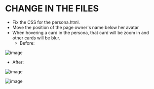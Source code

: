 # CHANGE IN THE FILES
- Fix the CSS for the persona.html.
- Move the position of the page owner's name below her avatar
- When hovering a card in the persona, that card will be zoom in and other cards will be blur.
  - Before:
    
![image](https://github.com/user-attachments/assets/9876409c-16ab-4de3-889f-e5612b1c17c7)

  - After:

![image](https://github.com/user-attachments/assets/4d1857a6-b1db-4ccc-b947-a40756bdb0af)

![image](https://github.com/user-attachments/assets/dbdde147-a66d-4cc9-95df-a6f0ac5187f4)



  
